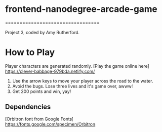 # frontend-nanodegree-arcade-game
=================================

Project 3, coded by Amy Rutherford.

# How to Play
Player characters are generated randomly.
[Play the game online here] https://clever-babbage-979bda.netlify.com/

1. Use the arrow keys to move your player across the road to the water.
2. Avoid the bugs. Lose three lives and it's game over, awww!
3. Get 200 points and win, yay!

## Dependencies
[Orbitron font from Google Fonts] https://fonts.google.com/specimen/Orbitron


